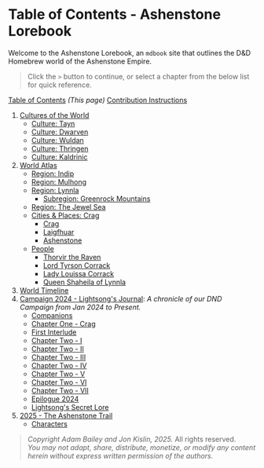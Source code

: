 # Table of Contents - Ashenstone Lorebook

Welcome to the Ashenstone Lorebook, an `mdbook` site that outlines the D&D Homebrew world of the Ashenstone Empire.

> Click the `>` button to continue, or select a chapter from the below list for quick reference.

[Table of Contents](SUMMARY.md) _(This page)_
[Contribution Instructions](./0-contribution_instructions.md)  

1. [Cultures of the World](./1-0-world_cultures.md)
    - [Culture: Tayn](./1-1a-culture_Tayn.md)
    - [Culture: Dwarven](./1-1b-culture_Dwarven.md)
    - [Culture: Wuldan](./1-1c-culture_Wuldan.md)
    - [Culture: Thringen](./1-1d-culture_Thringen.md)
    - [Culture: Kaldrinic](./1-1e-culture_Kaldrinic.md)
2. [World Atlas](./2-0-world_atlas.md)
    - [Region: Indip](./2-1a-region_indip.md)
    - [Region: Mulhong](./2-1b-region_mulhong.md)
    - [Region: Lynnla](./2-1d-region_Lynnla.md)
        - [Subregion: Greenrock Mountains](./2-1d-1-subregion_greenrock.md)
    - [Region: The Jewel Sea](./2-1c-region_JewelSea.md)    
    - [Cities & Places: Crag](./2-2a-city_crag.md)
        - [Crag](./2-2a-city_crag.md)
        - [Laigfhuar](./2-2b-city-Laigfhuar.md)
        - [Ashenstone](./2-2c-city_Ashenstone.md)
    - [People](./2-3-0-People_master.md)
        - [Thorvir the Raven](./2-3-1-Thorvir_the_Raven.md)
        - [Lord Tyrson Corrack](./2-3-2-Lord_Corrack.md)
        - [Lady Louissa Corrack](./2-3-3-Lady_Corrack.md)
        - [Queen Shaheila of Lynnla](./2-3-4-Queen_Shaheila.md)        
3. [World Timeline](./3-World_Timeline.md)
4. [Campaign 2024 - Lightsong's Journal](./Campaign-2024/Journal-0-0.md): _A chronicle of our DND Campaign from Jan 2024 to Present._ 
    - [Companions](./Campaign-2024/Journal-0-Companions.md)
    - [Chapter One - Crag](./Campaign-2024/Journal-1-I.md)
    - [First Interlude](./Campaign-2024/Journal-1.5-I.md)
    - [Chapter Two - I](./Campaign-2024/Journal-2-I.md)
    - [Chapter Two - II](./Campaign-2024/Journal-2-II.md)
    - [Chapter Two - III](./Campaign-2024/Journal-2-III.md) 
    - [Chapter Two - IV](./Campaign-2024/Journal-2-IV.md)
    - [Chapter Two - V](./Campaign-2024/Journal-2-V.md)
    - [Chapter Two - VI](./Campaign-2024/Journal-2-VI.md)
    - [Chapter Two - VII](./Campaign-2024/Journal-2-VII.md)
    - [Epilogue 2024](./Campaign-2024/Journal-2.5.md)
    - [Lightsong's Secret Lore](./Campaign-2024/Journal-99-Lightsong-Lore.md)
5. [2025 - The Ashenstone Trail](./Campaign-2025/0.md)
    - [Characters](./Campaign-2025/1-Characters.md)

> _Copyright Adam Bailey and Jon Kislin, 2025._ All rights reserved.   
> _You may not adapt, share, distribute, monetize, or modify any content herein without express written permission of the authors._

 
